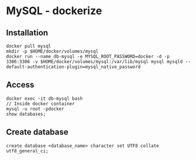 # MySQL - dockerize

## Installation
```
docker pull mysql
mkdir -p $HOME/docker/volumes/mysql
docker run --name db-mysql -e MYSQL_ROOT_PASSWORD=docker -d -p 3306:3306 -v $HOME/docker/volumes/mysql:/var/lib/mysql mysql mysqld --default-authentication-plugin=mysql_native_password
```

## Access
```
docker exec -it db-mysql bash
// Inside docker container
mysql -u root -pdocker
show databases;
```

## Create database
```
create database <database_name> character set UTF8 collate utf8_general_ci;
```
